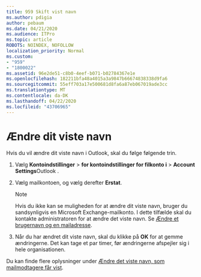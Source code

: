 ```yaml
---
title: 959 Skift vist navn
ms.author: pdigia
author: pebaum
ms.date: 04/21/2020
ms.audience: ITPro
ms.topic: article
ROBOTS: NOINDEX, NOFOLLOW
localization_priority: Normal
ms.custom:
- "959"
- "1800022"
ms.assetid: 96e2de51-c8b0-4eef-b071-b02784367e1e
ms.openlocfilehash: 182211bfa48a4015a3a9847b66674838338d9fa6
ms.sourcegitcommit: 55eff703a17e500681d8fa6a87eb067019ade3cc
ms.translationtype: MT
ms.contentlocale: da-DK
ms.lasthandoff: 04/22/2020
ms.locfileid: "43706965"
---
```

# <a name="change-your-display-name"></a>Ændre dit viste navn
  
Hvis du vil ændre dit viste navn i Outlook, skal du følge følgende trin.
  
1. Vælg **Kontoindstillinger** \> **for kontoindstillinger for filkonto i** \> **Account Settings**Outlook .

2. Vælg mailkontoen, og vælg derefter **Erstat**.

    > [!NOTE]
    > Hvis du ikke kan se muligheden for at ændre dit viste navn, bruger du sandsynligvis en Microsoft Exchange-mailkonto. I dette tilfælde skal du kontakte administratoren for at ændre det viste navn. Se [Ændre et brugernavn og en mailadresse](https://docs.microsoft.com/office365/admin/add-users/change-a-user-name-and-email-address).
  
3. Når du har ændret dit viste navn, skal du klikke på **OK** for at gemme ændringerne. Det kan tage et par timer, før ændringerne afspejler sig i hele organisationen.

Du kan finde flere oplysninger under [Ændre det viste navn, som mailmodtagere får vist](https://support.office.com/article/2b53331a-ba2a-4803-88dc-ac9fe376c8a9.aspx).
  